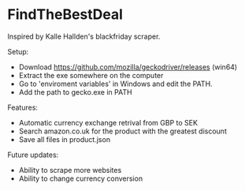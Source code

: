 # FindTheBestDeal

Inspired by Kalle Hallden's blackfriday scraper. 

  Setup:
  * Download https://github.com/mozilla/geckodriver/releases (win64)
  * Extract the exe somewhere on the computer
  * Go to 'enviroment variables' in Windows and edit the PATH.
  * Add the path to gecko.exe in PATH
  
  Features:
  * Automatic currency exchange retrival from GBP to SEK
  * Search amazon.co.uk for the product with the greatest discount
  * Save all files in product.json
  
  Future updates:
  * Ability to scrape more websites
  * Ability to change currency conversion
  
